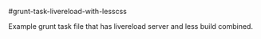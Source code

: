 #grunt-task-livereload-with-lesscss

Example grunt task file that has livereload server and less build combined.